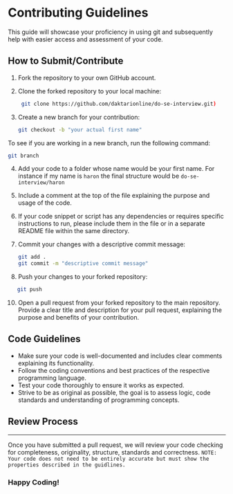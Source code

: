 # Contributing Guidelines

This guide will showcase your proficiency in using git and subsequently help with easier access and assessment of your code.

## How to Submit/Contribute

1. Fork the repository to your own GitHub account.

2. Clone the forked repository to your local machine:

   ```bash
    git clone https://github.com/daktarionline/do-se-interview.git)
   ```

3. Create a new branch for your contribution:
   ```bash
   git checkout -b "your actual first name"
   ```

To see if you are working in a new branch, run the following command:

```bash
git branch
```

4. Add your code to a folder whose name would be your first name. For instance if my name is `haron` the final structure would be `do-se-interview/haron`

5. Include a comment at the top of the file explaining the purpose and usage of the code.

6. If your code snippet or script has any dependencies or requires specific instructions to run, please include them in the file or in a separate README file within the same directory.

7. Commit your changes with a descriptive commit message:

   ```bash
   git add .
   git commit -m "descriptive commit message"
   ```

8. Push your changes to your forked repository:

```bash
   git push
```

10. Open a pull request from your forked repository to the main repository. Provide a clear title and description for your pull request, explaining the purpose and benefits of your contribution.

## Code Guidelines


- Make sure your code is well-documented and includes clear comments explaining its functionality.
- Follow the coding conventions and best practices of the respective programming language.
- Test your code thoroughly to ensure it works as expected.
- Strive to be as original as possible, the goal is to assess logic, code standards and understanding of programming concepts.

## Review Process

---

Once you have submitted a pull request, we will review your code checking for completeness, originality, structure, standards and correctness.
`NOTE: Your code does not need to be entirely accurate but must show the properties described in the guidlines.`

### Happy Coding!

